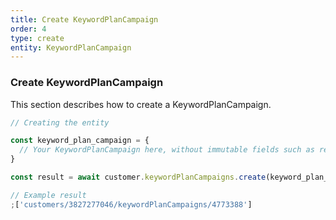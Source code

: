 ```yaml
---
title: Create KeywordPlanCampaign
order: 4
type: create
entity: KeywordPlanCampaign
---
```


### Create KeywordPlanCampaign

This section describes how to create a KeywordPlanCampaign.

```javascript
// Creating the entity

const keyword_plan_campaign = {
  // Your KeywordPlanCampaign here, without immutable fields such as resource_name
}

const result = await customer.keywordPlanCampaigns.create(keyword_plan_campaign)
```

```javascript
// Example result
;['customers/3827277046/keywordPlanCampaigns/4773388']
```
